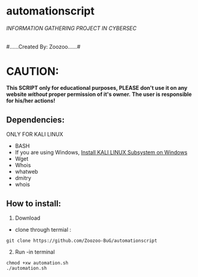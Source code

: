 # automationscript
###### INFORMATION GATHERING PROJECT IN CYBERSEC #########

#......Created By: Zoozoo......#


# CAUTION:
**This SCRIPT only for educational purposes, PLEASE don't use it on any website *without* proper permission of it's owner.**
**The user is responsible for his/her actions!**

## Dependencies:
ONLY FOR KALI LINUX
  -  BASH
  -  If you are using Windows, [Install KALI LINUX Subsystem on Windows](https://docs.microsoft.com/en-us/windows/wsl/install-win10)
  -  Wget
  -  Whois
  -  whatweb
  -  dmitry
  -  whois


## How to install: 
 1. Download
 - clone through termial :
  ``` 
  git clone https://github.com/Zoozoo-BuG/automationscript
  ```
  2. Run
  -in terminal
  ```
  chmod +xw automation.sh
  ./automation.sh
  ```
